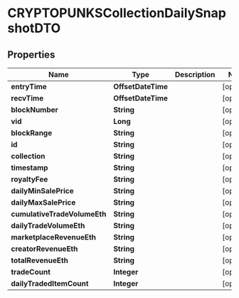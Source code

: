 

# CRYPTOPUNKSCollectionDailySnapshotDTO


## Properties

| Name | Type | Description | Notes |
|------------ | ------------- | ------------- | -------------|
|**entryTime** | **OffsetDateTime** |  |  [optional] |
|**recvTime** | **OffsetDateTime** |  |  [optional] |
|**blockNumber** | **String** |  |  [optional] |
|**vid** | **Long** |  |  [optional] |
|**blockRange** | **String** |  |  [optional] |
|**id** | **String** |  |  [optional] |
|**collection** | **String** |  |  [optional] |
|**timestamp** | **String** |  |  [optional] |
|**royaltyFee** | **String** |  |  [optional] |
|**dailyMinSalePrice** | **String** |  |  [optional] |
|**dailyMaxSalePrice** | **String** |  |  [optional] |
|**cumulativeTradeVolumeEth** | **String** |  |  [optional] |
|**dailyTradeVolumeEth** | **String** |  |  [optional] |
|**marketplaceRevenueEth** | **String** |  |  [optional] |
|**creatorRevenueEth** | **String** |  |  [optional] |
|**totalRevenueEth** | **String** |  |  [optional] |
|**tradeCount** | **Integer** |  |  [optional] |
|**dailyTradedItemCount** | **Integer** |  |  [optional] |



